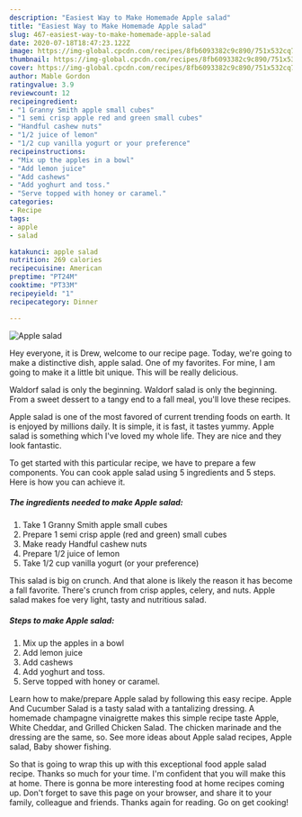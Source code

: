 ```yaml
---
description: "Easiest Way to Make Homemade Apple salad"
title: "Easiest Way to Make Homemade Apple salad"
slug: 467-easiest-way-to-make-homemade-apple-salad
date: 2020-07-18T18:47:23.122Z
image: https://img-global.cpcdn.com/recipes/8fb6093382c9c890/751x532cq70/apple-salad-recipe-main-photo.jpg
thumbnail: https://img-global.cpcdn.com/recipes/8fb6093382c9c890/751x532cq70/apple-salad-recipe-main-photo.jpg
cover: https://img-global.cpcdn.com/recipes/8fb6093382c9c890/751x532cq70/apple-salad-recipe-main-photo.jpg
author: Mable Gordon
ratingvalue: 3.9
reviewcount: 12
recipeingredient:
- "1 Granny Smith apple small cubes"
- "1 semi crisp apple red and green small cubes"
- "Handful cashew nuts"
- "1/2 juice of lemon"
- "1/2 cup vanilla yogurt or your preference"
recipeinstructions:
- "Mix up the apples in a bowl"
- "Add lemon juice"
- "Add cashews"
- "Add yoghurt and toss."
- "Serve topped with honey or caramel."
categories:
- Recipe
tags:
- apple
- salad

katakunci: apple salad 
nutrition: 269 calories
recipecuisine: American
preptime: "PT24M"
cooktime: "PT33M"
recipeyield: "1"
recipecategory: Dinner

---
```



![Apple salad](https://img-global.cpcdn.com/recipes/8fb6093382c9c890/751x532cq70/apple-salad-recipe-main-photo.jpg)

Hey everyone, it is Drew, welcome to our recipe page. Today, we're going to make a distinctive dish, apple salad. One of my favorites. For mine, I am going to make it a little bit unique. This will be really delicious.

Waldorf salad is only the beginning. Waldorf salad is only the beginning. From a sweet dessert to a tangy end to a fall meal, you&#39;ll love these recipes.

Apple salad is one of the most favored of current trending foods on earth. It is enjoyed by millions daily. It is simple, it is fast, it tastes yummy. Apple salad is something which I've loved my whole life. They are nice and they look fantastic.


To get started with this particular recipe, we have to prepare a few components. You can cook apple salad using 5 ingredients and 5 steps. Here is how you can achieve it.

##### The ingredients needed to make Apple salad:

1. Take 1 Granny Smith apple small cubes
1. Prepare 1 semi crisp apple (red and green) small cubes
1. Make ready Handful cashew nuts
1. Prepare 1/2 juice of lemon
1. Take 1/2 cup vanilla yogurt (or your preference)


This salad is big on crunch. And that alone is likely the reason it has become a fall favorite. There&#39;s crunch from crisp apples, celery, and nuts. Apple salad makes foe very light, tasty and nutritious salad. 

##### Steps to make Apple salad:

1. Mix up the apples in a bowl
1. Add lemon juice
1. Add cashews
1. Add yoghurt and toss.
1. Serve topped with honey or caramel.


Learn how to make/prepare Apple salad by following this easy recipe. Apple And Cucumber Salad is a tasty salad with a tantalizing dressing. A homemade champagne vinaigrette makes this simple recipe taste Apple, White Cheddar, and Grilled Chicken Salad. The chicken marinade and the dressing are the same, so. See more ideas about Apple salad recipes, Apple salad, Baby shower fishing. 

So that is going to wrap this up with this exceptional food apple salad recipe. Thanks so much for your time. I'm confident that you will make this at home. There is gonna be more interesting food at home recipes coming up. Don't forget to save this page on your browser, and share it to your family, colleague and friends. Thanks again for reading. Go on get cooking!
